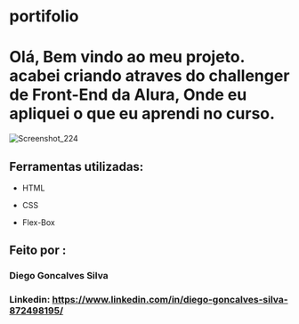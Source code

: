 # portifolio

# Olá, Bem vindo ao meu projeto. acabei criando atraves do challenger de Front-End da Alura, Onde eu apliquei o que eu aprendi no curso.

![Screenshot_224](https://user-images.githubusercontent.com/109695723/235331447-6e85ee2b-2822-4151-9f8d-3a4bc5f6c114.png)


## Ferramentas utilizadas:

* HTML

* CSS

* Flex-Box

## Feito por :

### Diego Goncalves Silva

### Linkedin: https://www.linkedin.com/in/diego-goncalves-silva-872498195/
